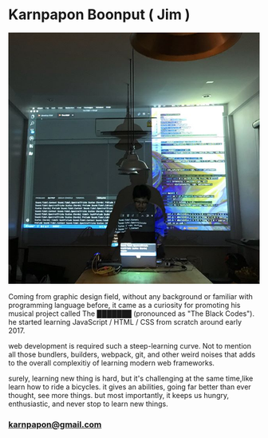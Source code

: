 # Karnpapon Boonput ( Jim )
![home](../../assets/images/about/00.jpg)

Coming from graphic design field, without any background or familiar with programming language before, it came as a curiosity for promoting his musical project called The ███████ (pronounced as "The Black Codes"). he started learning JavaScript / HTML / CSS from scratch around early 2017. 

web development is required such a steep-learning curve. Not to mention all those bundlers, builders, webpack, git, and other weird noises that adds to the overall complexitiy of learning modern web frameworks. 

surely, learning new thing is hard, but it's challenging at the same time,like learn how to ride a bicycles.
it gives an abilities, going far better than ever thought, see more things. but most importantly, it keeps us hungry, enthusiastic, and never stop to learn new things.

### karnpapon@gmail.com



